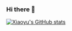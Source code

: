 ### Hi there 👋

[![Xiaoyu's GitHub stats](https://github-readme-stats.vercel.app/api?username=XiaoyuBIE1994)](https://github.com/anuraghazra/github-readme-stats)

<!--
**XiaoyuBIE1994/XiaoyuBIE1994** is a ✨ _special_ ✨ repository because its `README.md` (this file) appears on your GitHub profile.

Here are some ideas to get you started:

- 🔭 I’m currently working on ...
- 🌱 I’m currently learning ...
- 👯 I’m looking to collaborate on ...
- 🤔 I’m looking for help with ...
- 💬 Ask me about ...
- 📫 How to reach me: ...
- 😄 Pronouns: ...
- ⚡ Fun fact: ...
-->
